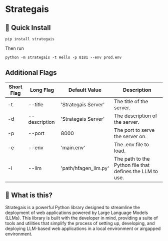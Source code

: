 # Strategais

## 🚀 Quick Install

```pip install strategais```

Then run 

```python -m strategais -t Hello -p 8181 --env prod.env```

## Additional Flags

| Short Flag | Long Flag | Default Value | Description |
|------------|-----------|---------------|-------------|
| -t | --title | 'Strategais Server' | The title of the server. |
| -d | --description | 'Strategais Server' | The description of the server. |
| -p | --port | 8000 | The port to serve the server on. |
| -e | --env | 'main.env' | The .env file to load. |
| -l | --llm | 'path/hfagen_llm.py' | The path to the Python file that defines the LLM to use. |


## 🤔 What is this?

Strategais is a powerful Python library designed to streamline the deployment of web applications powered by Large Language Models (LLMs). This library is built with the developer in mind, providing a suite of tools and utilities that simplify the process of setting up, developing, and deploying LLM-based web applications in a local environment or airgapped environment.


